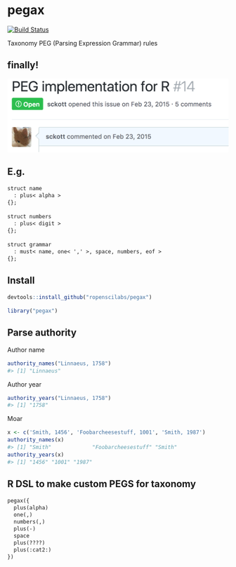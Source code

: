 pegax
=====

[![Build Status](https://travis-ci.org/ropenscilabs/pegax.svg?branch=master)](https://travis-ci.org/ropenscilabs/pegax)

Taxonomy PEG (Parsing Expression Grammar) rules

## finally!

![img](inst/img/photo.png)

## E.g.

```
struct name
  : plus< alpha >
{};

struct numbers
  : plus< digit >
{};

struct grammar
  : must< name, one< ',' >, space, numbers, eof >
{};
```

## Install


```r
devtools::install_github("ropenscilabs/pegax")
```


```r
library("pegax")
```


## Parse authority

Author name


```r
authority_names("Linnaeus, 1758")
#> [1] "Linnaeus"
```

Author year


```r
authority_years("Linnaeus, 1758")
#> [1] "1758"
```

Moar


```r
x <- c('Smith, 1456', 'Foobarcheesestuff, 1001', 'Smith, 1987')
authority_names(x)
#> [1] "Smith"             "Foobarcheesestuff" "Smith"
authority_years(x)
#> [1] "1456" "1001" "1987"
```

## R DSL to make custom PEGS for taxonomy

```
pegax({
  plus(alpha)
  one(,)
  numbers(,)
  plus(-)
  space
  plus(????)
  plus(:cat2:)
})
```
